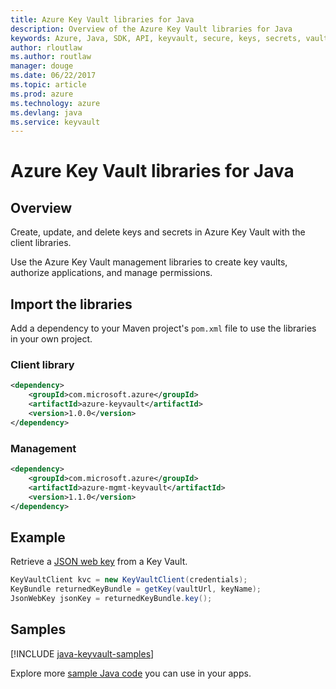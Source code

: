 ```yaml
---
title: Azure Key Vault libraries for Java
description: Overview of the Azure Key Vault libraries for Java 
keywords: Azure, Java, SDK, API, keyvault, secure, keys, secrets, vault
author: rloutlaw
ms.author: routlaw
manager: douge
ms.date: 06/22/2017
ms.topic: article
ms.prod: azure
ms.technology: azure
ms.devlang: java
ms.service: keyvault
---
```


# Azure Key Vault libraries for Java

## Overview

Create, update, and delete keys and secrets in Azure Key Vault with the client libraries.

Use the Azure Key Vault management libraries to create key vaults, authorize applications, and manage permissions. 

## Import the libraries

Add a dependency to your Maven project's `pom.xml` file to use the libraries in your own project.

### Client library

```XML
<dependency>
    <groupId>com.microsoft.azure</groupId>
    <artifactId>azure-keyvault</artifactId>
    <version>1.0.0</version>
</dependency>
```   

### Management 

```XML
<dependency>
    <groupId>com.microsoft.azure</groupId>
    <artifactId>azure-mgmt-keyvault</artifactId>
    <version>1.1.0</version>
</dependency>
```

## Example

Retrieve a [JSON web key](https://tools.ietf.org/html/draft-ietf-jose-json-web-key-18) from a Key Vault.

```java
KeyVaultClient kvc = new KeyVaultClient(credentials);
KeyBundle returnedKeyBundle = getKey(vaultUrl, keyName);
JsonWebKey jsonKey = returnedKeyBundle.key();
```

## Samples

[!INCLUDE [java-keyvault-samples](../docs-ref-conceptual/includes/keyvault.md)]


Explore more [sample Java code](https://azure.microsoft.com/resources/samples/?platform=java) you can use in your apps.
